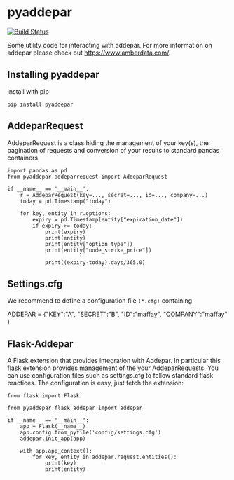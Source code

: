 # pyaddepar
[![Build Status](https://travis-ci.org/lobnek/pyaddepar.svg?branch=master)](https://travis-ci.org/lobnek/pyaddepar)

Some utility code for interacting with addepar. For more information on addepar please check out
https://www.amberdata.com/.

## Installing pyaddepar
Install with pip
```
pip install pyaddepar
```

    
## AddeparRequest
AddeparRequest is a class hiding the management of your key(s), the pagination of requests and conversion of your results to standard pandas containers.

```
import pandas as pd
from pyaddepar.addeparrequest import AddeparRequest

if __name__ == '__main__':
    r = AddeparRequest(key=..., secret=..., id=..., company=...)
    today = pd.Timestamp("today")

    for key, entity in r.options:
        expiry = pd.Timestamp(entity["expiration_date"])
        if expiry >= today:
            print(expiry)
            print(entity)
            print(entity["option_type"])
            print(entity["node_strike_price"])

            print((expiry-today).days/365.0)

```
    
## Settings.cfg
We recommend to define a configuration file `(*.cfg)` containing

ADDEPAR = {"KEY":"A",
           "SECRET":"B",
           "ID":"maffay",
           "COMPANY":"maffay"
          }

## Flask-Addepar
A Flask extension that provides integration with Addepar. In particular this flask extension provides
management of the your AddeparRequests. You can use configuration files such as settings.cfg to follow standard flask practices.
The configuration is easy, just fetch the extension:

```
from flask import Flask

from pyaddepar.flask_addepar import addepar

if __name__ == '__main__':
    app = Flask(__name__)
    app.config.from_pyfile('config/settings.cfg')
    addepar.init_app(app)
    
    with app.app_context():
        for key, entity in addepar.request.entities():
            print(key)
            print(entity)

```

